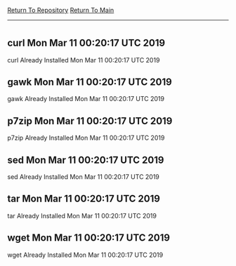 [Return To Repository](https://github.com/deathbybandaid/piholeparser/)
[Return To Main](https://github.com/deathbybandaid/piholeparser/blob/master/RecentRunLogs/Mainlog.md)
____________________________________
# 
## curl Mon Mar 11 00:20:17 UTC 2019
curl Already Installed Mon Mar 11 00:20:17 UTC 2019
## gawk Mon Mar 11 00:20:17 UTC 2019
gawk Already Installed Mon Mar 11 00:20:17 UTC 2019
## p7zip Mon Mar 11 00:20:17 UTC 2019
p7zip Already Installed Mon Mar 11 00:20:17 UTC 2019
## sed Mon Mar 11 00:20:17 UTC 2019
sed Already Installed Mon Mar 11 00:20:17 UTC 2019
## tar Mon Mar 11 00:20:17 UTC 2019
tar Already Installed Mon Mar 11 00:20:17 UTC 2019
## wget Mon Mar 11 00:20:17 UTC 2019
wget Already Installed Mon Mar 11 00:20:17 UTC 2019
